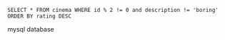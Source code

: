 ```mysql
SELECT * FROM cinema WHERE id % 2 != 0 and description != 'boring' ORDER BY rating DESC
```

mysql database